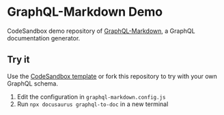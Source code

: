 # GraphQL-Markdown Demo

CodeSandbox demo repository of [GraphQL-Markdown](https://graphql-markdown.github.io), a GraphQL documentation generator.

## Try it

Use the [CodeSandbox template](https://codesandbox.io/s/graphql-markdown-demo-zrbcjf?file=/graphql-markdown.config.js) or fork this repository to try with your own GraphQL schema.

1. Edit the configuration in `graphql-markdown.config.js`
2. Run `npx docusaurus graphql-to-doc` in a new terminal

